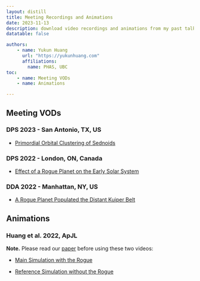 ```yaml
---
layout: distill
title: Meeting Recordings and Animations
date: 2023-11-13
description: download video recordings and animations from my past talks
datatable: false

authors:
    - name: Yukun Huang
      url: "https://yukunhuang.com"
      affiliations:
        name: PHAS, UBC
toc:
    - name: Meeting VODs
    - name: Animations

---
```


## Meeting VODs

### DPS 2023 - San Antonio, TX, US
* <a href="{{ site.baseurl }}/download/videos/talks/dps2023-sednoids-talk.mp4" target="_blank" rel="noopener noreferrer">Primordial Orbital Clustering of Sednoids</a>

### DPS 2022 - London, ON, Canada
* <a href="{{ site.baseurl }}/download/videos/talks/dps2022-rogue-planet-talk.mp4" target="_blank" rel="noopener noreferrer">Effect of a Rogue Planet on the Early Solar System</a>

### DDA 2022 - Manhattan, NY, US
* <a href="{{ site.baseurl }}/download/videos/talks/dda2022-rogue-planet-talk.mp4" target="_blank" rel="noopener noreferrer">A Rogue Planet Populated the Distant Kuiper Belt</a>

## Animations
### Huang et al. 2022, ApJL
**Note.** Please read our [paper](https://iopscience.iop.org/article/10.3847/2041-8213/ac9480) before using these two videos:

* <a href="{{ site.baseurl }}/download/videos/animations/apjl2022-rogue-main-sim-animation.mp4" target="_blank" rel="noopener noreferrer">Main Simulation with the Rogue</a>

* <a href="{{ site.baseurl }}/download/videos/animations/apjl2022-rogue-ref-sim-animation.mp4" target="_blank" rel="noopener noreferrer">Reference Simulation without the Rogue</a>